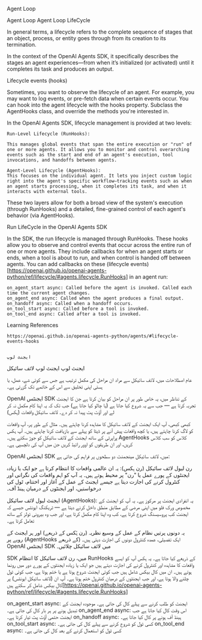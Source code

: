 Agent Loop



Agent Loop Agent Loop
LifeCycle

In general terms, a lifecycle refers to the complete sequence of stages that an object, process, or entity goes through from its creation to its termination.

In the context of the OpenAI Agents SDK, it specifically describes the stages an agent experiences—from when it’s initialized (or activated) until it completes its task and produces an output.

Lifecycle events (hooks)

Sometimes, you want to observe the lifecycle of an agent. For example, you may want to log events, or pre-fetch data when certain events occur. You can hook into the agent lifecycle with the hooks property. Subclass the AgentHooks class, and override the methods you're interested in.

In the OpenAI Agents SDK, lifecycle management is provided at two levels:

    Run-Level Lifecycle (RunHooks):
    
    This manages global events that span the entire execution or "run" of one or more agents. It allows you to monitor and control overarching events such as the start and end of an agent's execution, tool invocations, and handoffs between agents.

    Agent-Level Lifecycle (AgentHooks):
    This focuses on the individual agent. It lets you inject custom logic right into the agent's specific workflow—tracking events such as when an agent starts processing, when it completes its task, and when it interacts with external tools.

These two layers allow for both a broad view of the system's execution (through RunHooks) and a detailed, fine-grained control of each agent's behavior (via AgentHooks).

Run LifeCycle in the OpenAI Agents SDK

In the SDK, the run lifecycle is managed through RunHooks. These hooks allow you to observe and control events that occur across the entire run of one or more agents. They include callbacks for when an agent starts or ends, when a tool is about to run, and when control is handed off between agents. You can add callbacks on these (lifecycle events)[https://openai.github.io/openai-agents-python/ref/lifecycle/#agents.lifecycle.RunHooks] in an agent run:

    on_agent_start async: Called before the agent is invoked. Called each time the current agent changes.
    on_agent_end async: Called when the agent produces a final output.
    on_handoff async: Called when a handoff occurs.
    on_tool_start async: Called before a tool is invoked.
    on_tool_end async: Called after a tool is invoked.


Learning References


    https://openai.github.io/openai-agents-python/agents/#lifecycle-events-hooks


    ایجنٹ لوپ



ایجنٹ لوپ ایجنٹ لوپ
لائف سائیکل

عام اصطلاحات میں، لائف سائیکل سے مراد ان مراحل کی مکمل ترتیب ہے جس سے کوئی شے، عمل، یا ہستی اپنی تخلیق سے اس کے خاتمے تک گزرتی ہے۔

OpenAI ایجنٹس SDK کے تناظر میں، یہ خاص طور پر ان مراحل کو بیان کرتا ہے جن کا ایجنٹ تجربہ کرتا ہے — جب سے یہ شروع کیا جاتا ہے (یا چالو کیا جاتا ہے) جب تک کہ یہ اپنا کام مکمل نہ کر لے اور آؤٹ پٹ پیدا نہ کر دے۔
لائف سائیکل واقعات (ہکس)

کبھی کبھی، آپ ایک ایجنٹ کے لائف سائیکل کا مشاہدہ کرنا چاہتے ہیں۔ مثال کے طور پر، آپ واقعات کو لاگ کرنا چاہتے ہیں، یا کچھ واقعات پیش آنے پر ڈیٹا کو پہلے سے بازیافت کرنا چاہتے ہیں۔ آپ ہکس پراپرٹی کے ساتھ ایجنٹ کے لائف سائیکل کو جوڑ سکتے ہیں۔ AgentHooks کلاس کو سب کلاس کریں، اور ان طریقوں کو اوور رائیڈ کریں جن میں آپ کی دلچسپی ہے۔

OpenAI ایجنٹس SDK میں، لائف سائیکل مینجمنٹ دو سطحوں پر فراہم کی جاتی ہے: 

رن لیول لائف سائیکل (رن ہکس): 
یہ ان عالمی واقعات کا انتظام کرتا ہے جو ایک یا زیادہ ایجنٹوں کے پورے عمل یا "رن" پر محیط ہوتے ہیں۔ یہ آپ کو اہم واقعات کی نگرانی اور کنٹرول کرنے کی اجازت دیتا ہے جیسے ایجنٹ کے عمل کے آغاز اور اختتام، ٹول کی درخواستیں، اور ایجنٹوں کے درمیان ہینڈ آف۔ 

ایجنٹ لیول لائف سائیکل (AgentHooks): 
یہ انفرادی ایجنٹ پر مرکوز ہے۔ یہ آپ کو ایجنٹ کے مخصوص ورک فلو میں اپنی مرضی کے مطابق منطق داخل کرنے دیتا ہے — ٹریکنگ ایونٹس جیسے کہ ایجنٹ کب پروسیسنگ شروع کرتا ہے، کب وہ اپنا کام مکمل کرتا ہے، اور جب وہ بیرونی ٹولز کے ساتھ تعامل کرتا ہے۔

یہ دونوں پرتیں نظام کے عمل کے وسیع نظریہ (رن ہُکس کے ذریعے) اور ہر ایجنٹ کے رویے پر (AgentHooks کے ذریعے) ایک تفصیلی، عمدہ کنٹرول دونوں کی اجازت دیتی ہیں۔
OpenAI ایجنٹس SDK میں لائف سائیکل چلائیں۔

SDK میں، رن لائف سائیکل کا انتظام RunHooks کے ذریعے کیا جاتا ہے۔ یہ ہکس آپ کو ایسے واقعات کا مشاہدہ اور کنٹرول کرنے کی اجازت دیتے ہیں جو ایک یا زیادہ ایجنٹوں کے پورے دور میں رونما ہوتے ہیں۔ ان میں کال بیکس شامل ہیں جب کوئی ایجنٹ شروع ہوتا ہے یا ختم ہوتا ہے، جب کوئی ٹول چلنے والا ہوتا ہے، اور جب ایجنٹوں کے درمیان کنٹرول ختم ہوتا ہے۔ آپ ان (لائف سائیکل ایونٹس) پر کال بیکس شامل کر سکتے ہیں[https://openai.github.io/openai-agents-python/ref/lifecycle/#agents.lifecycle.RunHooks] 

on_agent_start async: ایجنٹ کو طلب کرنے سے پہلے کال کی جاتی ہے۔ موجودہ ایجنٹ کے تبدیل ہونے پر ہر بار کال کی جاتی ہے۔ 
on_agent_end async: اس وقت کال کیا جاتا ہے جب ایجنٹ حتمی آؤٹ پٹ تیار کرتا ہے۔ 
on_handoff async: ہینڈ آف ہونے پر کال کیا جاتا ہے۔ 
on_tool_start async: کسی ٹول کو شروع کرنے سے پہلے کال کی جاتی ہے۔ 
on_tool_end async: کسی ٹول کو استعمال کرنے کے بعد کال کی جاتی ہے۔


